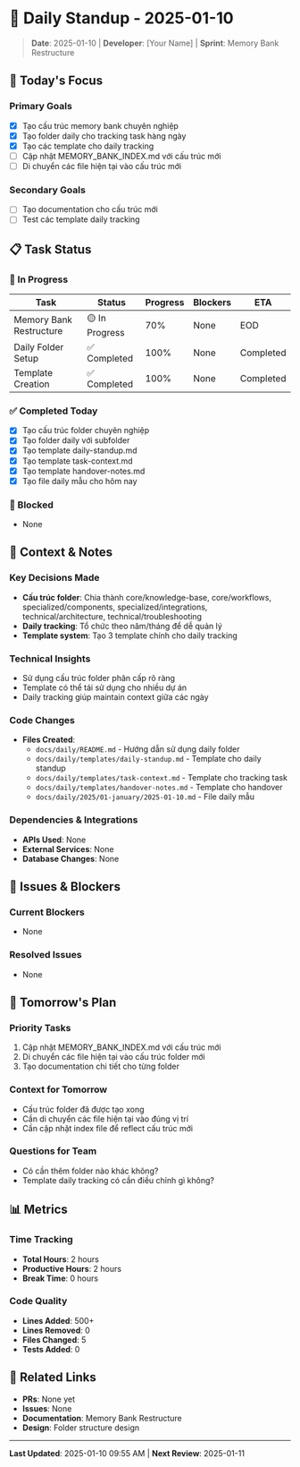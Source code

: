 # 📅 Daily Standup - 2025-01-10

> **Date**: 2025-01-10 | **Developer**: [Your Name] | **Sprint**: Memory Bank Restructure

## 🎯 Today's Focus

### Primary Goals
- [x] Tạo cấu trúc memory bank chuyên nghiệp
- [x] Tạo folder daily cho tracking task hàng ngày
- [x] Tạo các template cho daily tracking
- [ ] Cập nhật MEMORY_BANK_INDEX.md với cấu trúc mới
- [ ] Di chuyển các file hiện tại vào cấu trúc mới

### Secondary Goals
- [ ] Tạo documentation cho cấu trúc mới
- [ ] Test các template daily tracking

## 📋 Task Status

### 🔄 In Progress
| Task | Status | Progress | Blockers | ETA |
|------|--------|----------|----------|-----|
| Memory Bank Restructure | 🟡 In Progress | 70% | None | EOD |
| Daily Folder Setup | ✅ Completed | 100% | None | Completed |
| Template Creation | ✅ Completed | 100% | None | Completed |

### ✅ Completed Today
- [x] Tạo cấu trúc folder chuyên nghiệp
- [x] Tạo folder daily với subfolder
- [x] Tạo template daily-standup.md
- [x] Tạo template task-context.md
- [x] Tạo template handover-notes.md
- [x] Tạo file daily mẫu cho hôm nay

### 🚫 Blocked
- None

## 🧠 Context & Notes

### Key Decisions Made
- **Cấu trúc folder**: Chia thành core/knowledge-base, core/workflows, specialized/components, specialized/integrations, technical/architecture, technical/troubleshooting
- **Daily tracking**: Tổ chức theo năm/tháng để dễ quản lý
- **Template system**: Tạo 3 template chính cho daily tracking

### Technical Insights
- Sử dụng cấu trúc folder phân cấp rõ ràng
- Template có thể tái sử dụng cho nhiều dự án
- Daily tracking giúp maintain context giữa các ngày

### Code Changes
- **Files Created**: 
  - `docs/daily/README.md` - Hướng dẫn sử dụng daily folder
  - `docs/daily/templates/daily-standup.md` - Template cho daily standup
  - `docs/daily/templates/task-context.md` - Template cho tracking task
  - `docs/daily/templates/handover-notes.md` - Template cho handover
  - `docs/daily/2025/01-january/2025-01-10.md` - File daily mẫu

### Dependencies & Integrations
- **APIs Used**: None
- **External Services**: None
- **Database Changes**: None

## 🚨 Issues & Blockers

### Current Blockers
- None

### Resolved Issues
- None

## 🔮 Tomorrow's Plan

### Priority Tasks
1. Cập nhật MEMORY_BANK_INDEX.md với cấu trúc mới
2. Di chuyển các file hiện tại vào cấu trúc folder mới
3. Tạo documentation chi tiết cho từng folder

### Context for Tomorrow
- Cấu trúc folder đã được tạo xong
- Cần di chuyển các file hiện tại vào đúng vị trí
- Cần cập nhật index file để reflect cấu trúc mới

### Questions for Team
- Có cần thêm folder nào khác không?
- Template daily tracking có cần điều chỉnh gì không?

## 📊 Metrics

### Time Tracking
- **Total Hours**: 2 hours
- **Productive Hours**: 2 hours
- **Break Time**: 0 hours

### Code Quality
- **Lines Added**: 500+
- **Lines Removed**: 0
- **Files Changed**: 5
- **Tests Added**: 0

## 🔗 Related Links

- **PRs**: None yet
- **Issues**: None
- **Documentation**: Memory Bank Restructure
- **Design**: Folder structure design

---

**Last Updated**: 2025-01-10 09:55 AM | **Next Review**: 2025-01-11
